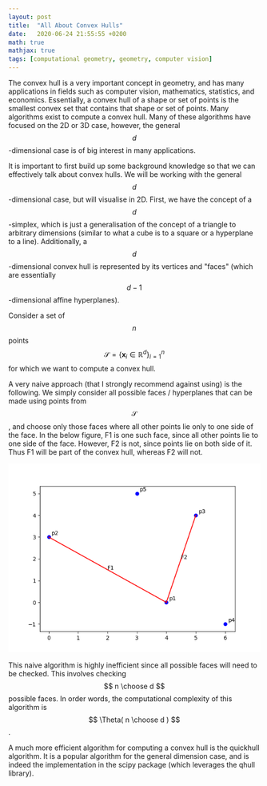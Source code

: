 ```yaml
---
layout: post
title:  "All About Convex Hulls"
date:   2020-06-24 21:55:55 +0200
math: true
mathjax: true
tags: [computational geometry, geometry, computer vision]
---
```


The convex hull is a very important concept in geometry, and has many applications in fields such as computer vision, mathematics, statistics, and economics. Essentially, a convex hull of a shape or set of points is the smallest convex set that contains that shape or set of points. Many algorithms exist to compute a convex hull. Many of these algorithms have focused on the 2D or 3D case, however, the general $$ d $$-dimensional case is of big interest in many applications.

It is important to first build up some background knowledge so that we can effectively talk about convex hulls. We will be working with the general $$ d $$-dimensional case, but will visualise in 2D. First, we have the concept of a $$ d $$-simplex, which is just a generalisation of the concept of a triangle to arbitrary dimensions (similar to what a cube is to a square or a hyperplane to a line). Additionally, a $$ d $$-dimensional convex hull is represented by its vertices and "faces" (which are essentially $$ d - 1 $$-dimensional affine hyperplanes).

Consider a set of $$ n $$ points $$ \mathcal{S} = \{\mathbf{x}_i \in \mathbb{R}^d\}_{i=1}^n $$ for which we want to compute a convex hull.

A very naive approach (that I strongly recommend against using) is the following. We simply consider all possible faces / hyperplanes that can be made using points from $$ \mathcal{S} $$, and choose only those faces where all other points lie only to one side of the face. In the below figure, F1 is one such face, since all other points lie to one side of the face. However, F2 is not, since points lie on both side of it. Thus F1 will be part of the convex hull, whereas F2 will not.

![CH1](/assets/ch1.png)

This naive algorithm is highly inefficient since all possible faces will need to be checked. This involves checking $$ n \choose d $$ possible faces. In order words, the computational complexity of this algorithm is $$ \Theta( n \choose d ) $$.

A much more efficient algorithm for computing a convex hull is the quickhull algorithm. It is a popular algorithm for the general dimension case, and is indeed the implementation in the scipy package (which leverages the qhull library).
